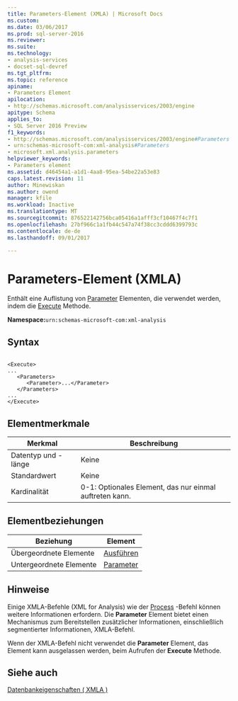 ```yaml
---
title: Parameters-Element (XMLA) | Microsoft Docs
ms.custom: 
ms.date: 03/06/2017
ms.prod: sql-server-2016
ms.reviewer: 
ms.suite: 
ms.technology:
- analysis-services
- docset-sql-devref
ms.tgt_pltfrm: 
ms.topic: reference
apiname:
- Parameters Element
apilocation:
- http://schemas.microsoft.com/analysisservices/2003/engine
apitype: Schema
applies_to:
- SQL Server 2016 Preview
f1_keywords:
- http://schemas.microsoft.com/analysisservices/2003/engine#Parameters
- urn:schemas-microsoft-com:xml-analysis#Parameters
- microsoft.xml.analysis.parameters
helpviewer_keywords:
- Parameters element
ms.assetid: d46454a1-a1d1-4aa8-95ea-54be22a53e83
caps.latest.revision: 11
author: Minewiskan
ms.author: owend
manager: kfile
ms.workload: Inactive
ms.translationtype: MT
ms.sourcegitcommit: 876522142756bca05416a1afff3cf10467f4c7f1
ms.openlocfilehash: 27bf966c1a1fb44c547a74f38cc3cddd6399793c
ms.contentlocale: de-de
ms.lasthandoff: 09/01/2017

---
```

# <a name="parameters-element-xmla"></a>Parameters-Element (XMLA)
  Enthält eine Auflistung von [Parameter](../../../analysis-services/xmla/xml-elements-properties/parameter-element-xmla.md) Elementen, die verwendet werden, indem die [Execute](../../../analysis-services/xmla/xml-elements-methods-execute.md) Methode.  
  
 **Namespace:**`urn:schemas-microsoft-com:xml-analysis`  
  
## <a name="syntax"></a>Syntax  
  
```  
  
<Execute>  
...  
   <Parameters>  
      <Parameter>...</Parameter>  
   </Parameters>  
...  
</Execute>  
```  
  
## <a name="element-characteristics"></a>Elementmerkmale  
  
|Merkmal|Beschreibung|  
|--------------------|-----------------|  
|Datentyp und -länge|Keine|  
|Standardwert|Keine|  
|Kardinalität|0-1: Optionales Element, das nur einmal auftreten kann.|  
  
## <a name="element-relationships"></a>Elementbeziehungen  
  
|Beziehung|Element|  
|------------------|-------------|  
|Übergeordnete Elemente|[Ausführen](../../../analysis-services/xmla/xml-elements-methods-execute.md)|  
|Untergeordnete Elemente|[Parameter](../../../analysis-services/xmla/xml-elements-properties/parameter-element-xmla.md)|  
  
## <a name="remarks"></a>Hinweise  
 Einige XMLA-Befehle (XML for Analysis) wie der [Process](../../../analysis-services/xmla/xml-elements-commands/process-element-xmla.md) -Befehl können weitere Informationen erfordern. Die **Parameter** Element bietet einen Mechanismus zum Bereitstellen zusätzlicher Informationen, einschließlich segmentierter Informationen, XMLA-Befehl.  
  
 Wenn der XMLA-Befehl nicht verwendet die **Parameter** Element, das Element kann ausgelassen werden, beim Aufrufen der **Execute** Methode.  
  
## <a name="see-also"></a>Siehe auch  
 [Datenbankeigenschaften &#40; XMLA &#41;](../../../analysis-services/xmla/xml-elements-properties/xml-elements-properties.md)  
  
  

